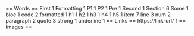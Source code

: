 == Words ==
First 1
Formatting 1
P1 1
P2 1
Pre 1
Second 1
Section 6
Some 1
bloc 1
code 2
formatted 1
h1 1
h2 1
h3 1
h4 1
h5 1
item 7
line 3
num 2
paragraph 2
quote 3
strong 1
underline 1
== Links ==
https://link-url/ 1
== Images ==

